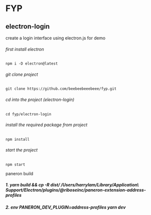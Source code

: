 # FYP

## electron-login
create a login interface using electron.js for demo
###### first install electron
```
npm i -D electron@latest
```
###### git clone project
```
git clone https://github.com/beebeebeeebeee/fyp.git
```
###### cd into the project (electron-login)
```
cd fyp/electron-login
```
###### install the required package from project
```
npm install
```
###### start the project
```
npm start
```

paneron build

##### 1. yarn build && cp -R dist/ /Users/harrylam/Library/Application\ Support/Electron/plugins/@riboseinc/paneron-extension-address-profiles
##### 2. env PANERON_DEV_PLUGIN=address-profiles yarn dev

